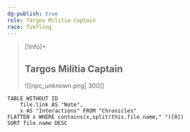 ```yaml
---
dg-publish: true
role: Targos Militia Captain
race: Tiefling
---
```


> [!info]+
> ## Targos Militia Captain
> ![[npc_unknown.png| 300]]


```dataview
TABLE WITHOUT ID
	file.link AS "Note", 
	x AS "Interactions" FROM "Chronicles"
FLATTEN x WHERE contains(x,split(this.file.name," ")[0])
SORT file.name DESC
```
